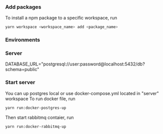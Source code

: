 ### Add packages

To install a npm package to a specific workspace, run

```bash
yarn workspace <workspace_name> add <package_name>
```

### Environments

### Server

DATABASE_URL="postgresql://user:password@localhost:5432/db?schema=public"

### Start server

You can up postgres local or use docker-compose.yml located in "server" workspace
To run docker file, run

```bash
yarn run:docker-postgres-up
```

Then start rabbitmq contaier, run

```bash
yarn run:docker-rabbitmq-up
```
